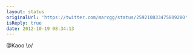 ```yaml
---
layout: status
originalUrl: 'https://twitter.com/marcgg/status/259210833475809280'
isReply: true
date: 2012-10-19 08:34:13
---
```


@Kaoo \o/
